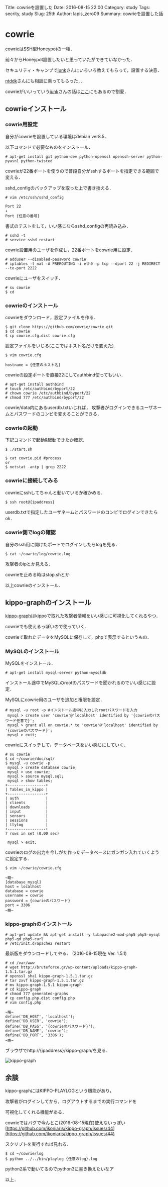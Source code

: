 Title: cowrieを設置した
Date: 2016-08-15 22:00
Category: study
Tags: secrity, study
Slug: 25th
Author: lapis_zero09
Summary: cowrieを設置した話

# cowrie

[cowrie](https://github.com/micheloosterhof/cowrie)はSSH型Honeypotの一種．

前々からHoneypot設置したいと思っていたができていなかった．

セキュリティ・キャンプで[junk](https://twitter.com/junk_coken)さんにいろいろ教えてもらって，設置する決意．

[ntddk](https://twitter.com/ntddk)さんにも相談に乗ってもらった．．

cowrieがいいっていう[junk](https://twitter.com/junk_coken)さんの話は[ここ](http://junk-coken.hatenablog.com/entry/2016/06/30/040151)にもあるので割愛．

## cowrieインストール

### cowrie用設定

自分がcowrieを設置している環境はdebian ver8.5．

以下コマンドで必要なものをインストール．

```
# apt-get install git python-dev python-openssl openssh-server python-pyasn1 python-twisted
```


cowrieが22番ポートを使うので普段自分がsshするポートを指定できる範囲で変える．

sshd_configのバックアップを取った上で書き換える．

```
# vim /etc/ssh/sshd_config

Port 22
↓
Port {任意の番号}
```

書式のテストをして，いい感じならsshd_configの再読み込み．

```
# sshd -t
# service sshd restart
```

cowrie設置用のユーザを作成し，22番ポートをcowrie用に設定．

```
# adduser --disabled-password cowrie
# iptables -t nat -A PREROUTING -i eth0 -p tcp --dport 22 -j REDIRECT --to-port 2222
```

cowrieにユーザをスイッチ．

```
# su cowrie
$ cd
```

### cowrieのインストール

cowrieをダウンロード，設定ファイルを作る．

```
$ git clone https://github.com/cowrie/cowrie.git
$ cd cowrie
$ cp cowrie.cfg.dist cowrie.cfg
```

設定ファイルをいじる(ここではホスト名だけを変えた)．

```
$ vim cowrie.cfg

hostname = {任意のホスト名}
```

cowrieの設定ポートを直接22にしてauthbind使ってもいい．

```
# apt-get install authbind
# touch /etc/authbind/byport/22
# chown cowrie /etc/authbind/byport/22
# chmod 777 /etc/authbind/byport/22
```


cowrie/data内にあるuserdb.txtいじれば，
攻撃者がログインできるユーザネームとパスワードのコンビを変えることができる．

### cowrieの起動

下記コマンドで起動&起動できたか確認．

```
$ ./start.sh

$ cat cowrie.pid #process
or
$ netstat -antp | grep 2222
```

### cowrieに接続してみる

cowrieにsshしてちゃんと動いているか確かめる．

```
$ ssh root@{ipaddress}
```

userdb.txtで指定したユーザネームとパスワードのコンビでログインできたらok．


### cowrie側でlogの確認

自分のssh用に開けたポートでログインしたらlogを見る．

```
$ cat ~/cawrie/log/cowrie.log
```

攻撃者のipとか見える．

cowrieを止める時はstop.shとか


以上cowrieのインストール．

## kippo-graphのインストール

[kippo-graph](http://bruteforce.gr/kippo-graph)はkippoで取れた攻撃者情報をいい感じに可視化してくれるやつ．

cowrieでも使えるっぽいので使っていく．

cowrieで取れたデータをMySQLに保存して，phpで表示するというもの．

### MySQLのインストール

MySQLをインストール．

```
# apt-get install mysql-server python-mysqldb
```

インストール途中でMySQLのrootのパスワードを聞かれるのでいい感じに設定．


MySQLにcowrie用のユーザを追加と権限を設定．

```
# mysql -u root -p #インストール途中に入力したrootパスワードを入力
 mysql > create user 'cowrie'@'localhost' identified by '{cowrieのパスワード任意で}';
 mysql > grant all on cowrie.* to 'cowrie'@'localhost' identified by '{cowrieのパスワード}';
 mysql > exit;
```

cowrieにスイッチして，データベースをいい感じにしていく．

```
# su cowrie
$ cd ~/cowrie/doc/sql/
$ mysql -u cowrie -p
 mysql > create database cowrie;
 mysql > use cowrie;
 mysql > source mysql.sql;
 mysql > show tables;
+-----------------+
| Tables_in_kippo |
+-----------------+
| auth            |
| clients         |
| downloads       |
| input           |
| sensors         |
| sessions        |
| ttylog          |
+-----------------+
7 rows in set (0.00 sec)

 mysql > exit;
```

cowrieのログの出力を今しがた作ったデータベースにガンガン入れていくように設定する．

```
$ vim ~/cowrie/cowrie.cfg

~略~
[database_mysql]
host = localhost
database = cowrie
username = cowrie
password = {cowrieのパスワード}
port = 3306
~略~
```

### kippo-graphのインストール

```
# apt-get update && apt-get install -y libapache2-mod-php5 php5-mysql php5-gd php5-curl
# /etc/init.d/apache2 restart
```

最新版をダウンロードしてやる．
(2016-08-15現在 Ver. 1.5.1)

```
# cd /var/www
# wget http://bruteforce.gr/wp-content/uploads/kippo-graph-1.5.1.tar.gz
# openssl sha1 kippo-graph-1.5.1.tar.gz
# tar zxvf kippo-graph-1.5.1.tar.gz
# mv kippo-graph-1.5.1 kippo-graph
# cd kippo-graph
# chmod 777 generated-graphs
# cp config.php.dist config.php
# vim config.php

~略~
define('DB_HOST', 'localhost');
define('DB_USER', 'cowrie');
define('DB_PASS', '{cowrieのパスワード}');
define('DB_NAME', 'cowrie');
define('DB_PORT', '3306');
~略~
```


ブラウザでhttp://{ipaddress}/kippo-graph/を見る．

![kippo-graph](./img/25th.png)


## 余談

kippo-graphにはKIPPO-PLAYLOGという機能があり，

攻撃者がログインしてから，ログアウトするまでの実行コマンドを

可視化してくれる機能がある．

cowrieではバグで今んとこ(2016-08-15現在)使えないっぽい
[https://github.com/ikoniaris/kippo-graph/issues/44](https://github.com/ikoniaris/kippo-graph/issues/44)

スクリプトを実行すれば見れる．

```
$ cd ~/cowrie/log
$ python ../../bin/playlog {任意のlog}.log
```



python2系で動いてるのでpython3に書き換えたいなア

以上．
